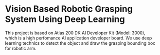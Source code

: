 # Vision Based Robotic Grasping System Using Deep Learning
This project is based on Atlas 200 DK AI Developer Kit (Model: 3000), which is a high perfomance AI application developer board. We use deep learning technics to detect the object and draw the grasping bounding box for robotic arm.
